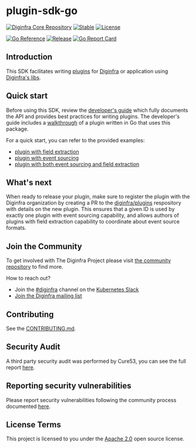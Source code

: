 # plugin-sdk-go

[![Diginfra Core Repository](https://github.com/diginfra/evolution/blob/main/repos/badges/diginfra-core-blue.svg)](https://github.com/diginfra/evolution/blob/main/REPOSITORIES.md#core-scope) [![Stable](https://img.shields.io/badge/status-stable-brightgreen?style=for-the-badge)](https://github.com/diginfra/evolution/blob/main/REPOSITORIES.md#stable) [![License](https://img.shields.io/github/license/diginfra/plugin-sdk-go?style=for-the-badge)](./LICENSE)

[![Go Reference](https://pkg.go.dev/badge/github.com/diginfra/plugin-sdk-go/pkg/sdk.svg)](https://pkg.go.dev/github.com/diginfra/plugin-sdk-go/pkg/sdk)
[![Release](https://img.shields.io/github/release/diginfra/plugin-sdk-go.svg?style=flat-square)](https://github.com/diginfra/plugin-sdk-go/releases/latest)
[![Go Report Card](https://goreportcard.com/badge/github.com/diginfra/plugin-sdk-go?style=flat-square)](https://goreportcard.com/report/github.com/diginfra/plugin-sdk-go)

## Introduction

This SDK facilitates writing [plugins](https://diginfra.org/docs/plugins) for [Diginfra](https://github.com/diginfra/diginfra) or application using [Diginfra's libs](https://github.com/diginfra/libs).

## Quick start

Before using this SDK, review the [developer's guide](https://diginfra.org/docs/plugins/developers_guide/) which fully documents the API and provides best practices for writing plugins. The developer's guide includes a [walkthrough](https://diginfra.org/docs/plugins/go-sdk-walkthrough/#example-go-plugin-dummy) of a plugin written in Go that uses this package.

For a quick start, you can refer to the provided examples:
 - [plugin with field extraction](https://github.com/diginfra/plugin-sdk-go/tree/main/examples/extractor) 
 - [plugin with event sourcing](https://github.com/diginfra/plugin-sdk-go/tree/main/examples/source)
 - [plugin with both event sourcing and field extraction](https://github.com/diginfra/plugin-sdk-go/tree/main/examples/full)



## What's next

When ready to release your plugin, make sure to register the plugin with the Diginfra organization by creating a PR to the [diginfra/plugins](https://github.com/diginfra/plugins) respository with details on the new plugin. This ensures that a given ID is used by exactly one plugin with event sourcing capability, and allows authors of plugins with field extraction capability to coordinate about event source formats.

## Join the Community

To get involved with The Diginfra Project please visit [the community repository](https://github.com/diginfra/community) to find more.

How to reach out?

 - Join the [#diginfra](https://kubernetes.slack.com/messages/diginfra) channel on the [Kubernetes Slack](https://slack.k8s.io)
 - [Join the Diginfra mailing list](https://lists.cncf.io/g/cncf-diginfra-dev)


## Contributing

See the [CONTRIBUTING.md](https://github.com/diginfra/.github/blob/master/CONTRIBUTING.md).

## Security Audit

A third party security audit was performed by Cure53, you can see the full report [here](https://github.com/diginfra/diginfra/blob/master/audits/SECURITY_AUDIT_2019_07.pdf).

## Reporting security vulnerabilities

Please report security vulnerabilities following the community process documented [here](https://github.com/diginfra/.github/blob/master/SECURITY.md).

## License Terms

This project is licensed to you under the [Apache 2.0](./LICENSE) open source license.


